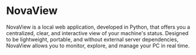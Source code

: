 # NovaView
NovaView is a local web application, developed in Python, that offers you a centralized, clear, and interactive view of your machine's status. Designed to be lightweight, portable, and without external server dependencies, NovaView allows you to monitor, explore, and manage your PC in real time.
